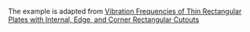 The example is adapted from [Vibration Frequencies of Thin Rectangular Plates with Internal, Edge, and Corner Rectangular Cutouts](https://doi.org/10.1142/S0219455426501014)
